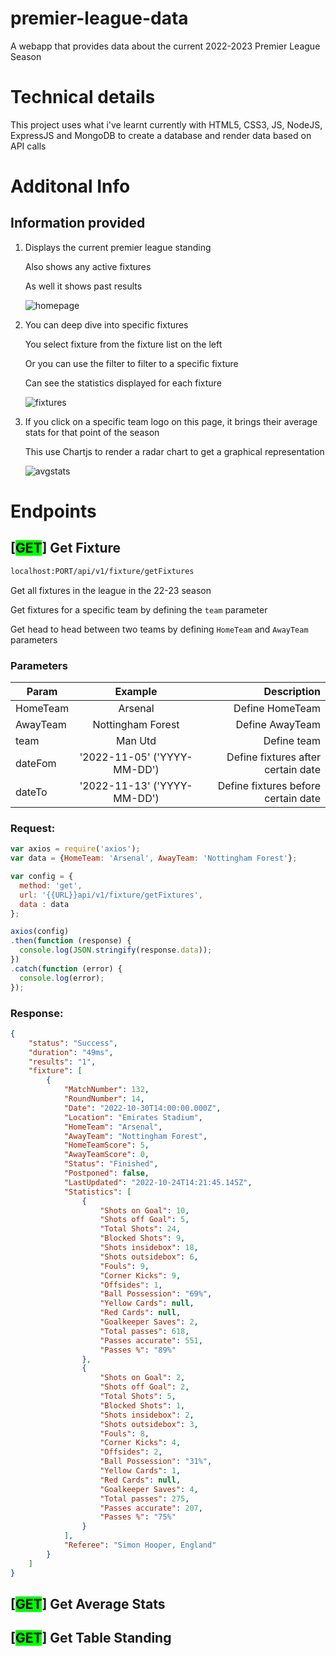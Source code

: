 # premier-league-data

A webapp that provides data about the current 2022-2023 Premier League Season

# Technical details

This project uses what i've learnt currently with HTML5, CSS3, JS, NodeJS, ExpressJS and MongoDB to create a database and render data based on API calls

# Additonal Info

## Information provided

1.  Displays the current premier league standing

    Also shows any active fixtures

    As well it shows past results

    ![homepage](https://user-images.githubusercontent.com/84675458/203622653-b6fabf1b-d542-4507-bbb4-cbf3d326d68d.PNG)

2.  You can deep dive into specific fixtures

    You select fixture from the fixture list on the left

    Or you can use the filter to filter to a specific fixture

    Can see the statistics displayed for each fixture

    ![fixtures](https://user-images.githubusercontent.com/84675458/203622650-98c17e38-6c35-4012-bab4-8b450e6a0606.PNG)

3.  If you click on a specific team logo on this page, it brings their average stats for that point of the season

    This use Chartjs to render a radar chart to get a graphical representation
    
    ![avgstats](https://user-images.githubusercontent.com/84675458/203622649-fb08abaf-6208-466c-84e9-527b220de827.PNG)

# Endpoints
## [<mark style="background-color: #00FF00">GET</mark>] Get Fixture
```sh
localhost:PORT/api/v1/fixture/getFixtures
```
Get all fixtures in the league in the 22-23 season

Get fixtures for a specific team by defining the `team` parameter

Get head to head between two teams by defining `HomeTeam` and `AwayTeam` parameters

### Parameters

| Param         | Example                    | Description                        |
| ------------- |:--------------------------:| ----------------------------------:|
| HomeTeam      | Arsenal                    | Define HomeTeam                     |
| AwayTeam      | Nottingham Forest          | Define AwayTeam                     |
| team          | Man Utd                    | Define team                         |
| dateFom       | '2022-11-05' ('YYYY-MM-DD')| Define fixtures after certain date  |
| dateTo        | '2022-11-13' ('YYYY-MM-DD')| Define fixtures before certain date |

### Request:
```js
var axios = require('axios');
var data = {HomeTeam: 'Arsenal', AwayTeam: 'Nottingham Forest'};

var config = {
  method: 'get',
  url: '{{URL}}api/v1/fixture/getFixtures',
  data : data
};

axios(config)
.then(function (response) {
  console.log(JSON.stringify(response.data));
})
.catch(function (error) {
  console.log(error);
});
```
### Response:
```json
{
    "status": "Success",
    "duration": "49ms",
    "results": "1",
    "fixture": [
        {
            "MatchNumber": 132,
            "RoundNumber": 14,
            "Date": "2022-10-30T14:00:00.000Z",
            "Location": "Emirates Stadium",
            "HomeTeam": "Arsenal",
            "AwayTeam": "Nottingham Forest",
            "HomeTeamScore": 5,
            "AwayTeamScore": 0,
            "Status": "Finished",
            "Postponed": false,
            "LastUpdated": "2022-10-24T14:21:45.145Z",
            "Statistics": [
                {
                    "Shots on Goal": 10,
                    "Shots off Goal": 5,
                    "Total Shots": 24,
                    "Blocked Shots": 9,
                    "Shots insidebox": 18,
                    "Shots outsidebox": 6,
                    "Fouls": 9,
                    "Corner Kicks": 9,
                    "Offsides": 1,
                    "Ball Possession": "69%",
                    "Yellow Cards": null,
                    "Red Cards": null,
                    "Goalkeeper Saves": 2,
                    "Total passes": 618,
                    "Passes accurate": 551,
                    "Passes %": "89%"
                },
                {
                    "Shots on Goal": 2,
                    "Shots off Goal": 2,
                    "Total Shots": 5,
                    "Blocked Shots": 1,
                    "Shots insidebox": 2,
                    "Shots outsidebox": 3,
                    "Fouls": 8,
                    "Corner Kicks": 4,
                    "Offsides": 2,
                    "Ball Possession": "31%",
                    "Yellow Cards": 1,
                    "Red Cards": null,
                    "Goalkeeper Saves": 4,
                    "Total passes": 275,
                    "Passes accurate": 207,
                    "Passes %": "75%"
                }
            ],
            "Referee": "Simon Hooper, England"
        }
    ]
}
```

## [<mark style="background-color: #00FF00">GET</mark>] Get Average Stats
## [<mark style="background-color: #00FF00">GET</mark>] Get Table Standing


